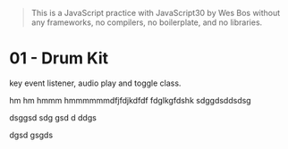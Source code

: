 > This is a JavaScript practice with JavaScript30 by Wes Bos without any frameworks, no compilers, no boilerplate, and no libraries.

# 01 - Drum Kit

key event listener, audio play and toggle class.

hm hm hmmm
hmmmmmmdfjfdjkdfdf
fdglkgfdshk
sdggdsddsdsg

dsggsd
sdg
gsd
d
ddgs

dgsd
gsgds
